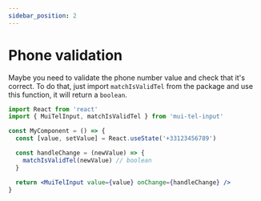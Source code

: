 ```yaml
---
sidebar_position: 2
---
```


# Phone validation

Maybe you need to validate the phone number value and check that it's correct. To do that, just import `matchIsValidTel` from the package and use this function, it will return a `boolean`.

```jsx
import React from 'react'
import { MuiTelInput, matchIsValidTel } from 'mui-tel-input'

const MyComponent = () => {
  const [value, setValue] = React.useState('+33123456789')

  const handleChange = (newValue) => {
    matchIsValidTel(newValue) // boolean
  }

  return <MuiTelInput value={value} onChange={handleChange} />
}
```



